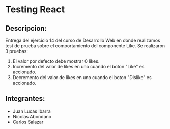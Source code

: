 # Testing React
## Descripcion:
Entrega del ejercicio 14 del curso de Desarrollo Web en donde realizamos test de prueba sobre el comportamiento del componente Like. Se realizaron 3 pruebas:
<ol>
  <li>El valor por defecto debe mostrar 0 likes.</li>
  <li>Incremento del valor de likes en uno cuando el boton "Like" es accionado.</li>
  <li>Decremento del valor de likes en uno cuando el boton "Dislike" es accionado.</li>
</ol>

## Integrantes:
<ul>
  <li>Juan Lucas Ibarra</li>
  <li>Nicolas Abondano</li>
  <li>Carlos Salazar</li>
</ul>
